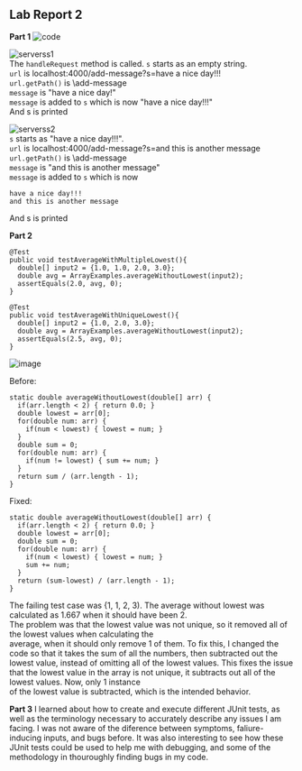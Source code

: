 ## Lab Report 2

**Part 1**
![code](https://user-images.githubusercontent.com/73797155/215192527-47bbbadf-0aa6-4c56-a581-9e925878e77d.PNG)  

![serverss1](https://user-images.githubusercontent.com/73797155/215192533-aaaa2b33-3f48-4730-835e-96539bf65159.PNG)  
The `handleRequest` method is called.
`s` starts as an empty string.  
`url` is localhost:4000/add-message?s=have a nice day!!!  
`url.getPath()` is \add-message  
`message` is "have a nice day!"  
`message` is added to `s` which is now "have a nice day!!!"  
And s is printed

![serverss2](https://user-images.githubusercontent.com/73797155/215192538-73925d84-c72f-4d27-a2de-e88147bb8464.PNG)  
`s` starts as "have a nice day!!!".  
`url` is localhost:4000/add-message?s=and this is another message
`url.getPath()` is \add-message  
`message` is "and this is another message"  
`message` is added to `s` which is now 
```
have a nice day!!!
and this is another message
```
And s is printed  
  
**Part 2**

```
@Test
public void testAverageWithMultipleLowest(){
  double[] input2 = {1.0, 1.0, 2.0, 3.0};
  double avg = ArrayExamples.averageWithoutLowest(input2);
  assertEquals(2.0, avg, 0);
}

@Test
public void testAverageWithUniqueLowest(){
  double[] input2 = {1.0, 2.0, 3.0};
  double avg = ArrayExamples.averageWithoutLowest(input2);
  assertEquals(2.5, avg, 0);
}
```
![image](https://user-images.githubusercontent.com/73797155/215193884-db3fc68c-9d96-487d-8328-e7bc5d361961.png)

Before:  
```
static double averageWithoutLowest(double[] arr) {
  if(arr.length < 2) { return 0.0; }
  double lowest = arr[0];
  for(double num: arr) {
    if(num < lowest) { lowest = num; }
  }
  double sum = 0;
  for(double num: arr) {
    if(num != lowest) { sum += num; }
  }
  return sum / (arr.length - 1);
}
```

Fixed:  
```
static double averageWithoutLowest(double[] arr) {
  if(arr.length < 2) { return 0.0; }
  double lowest = arr[0];
  double sum = 0;
  for(double num: arr) {
    if(num < lowest) { lowest = num; }
    sum += num;
  }
  return (sum-lowest) / (arr.length - 1);
}
```
The failing test case was {1, 1, 2, 3). The average without lowest was calculated as 1.667 when it should have been 2.  
The problem was that the lowest value was not unique, so it removed all of the lowest values when calculating the   
average, when it should only remove 1 of them. To fix this, I changed the code so that it takes the sum of all the 
numbers, then subtracted out the lowest value, instead of omitting all of the lowest values.  This fixes the issue  
that the lowest value in the array is not unique, it subtracts out all of the lowest values. Now, only 1 instance  
of the lowest value is subtracted, which is the intended behavior.
  
**Part 3**
I learned about how to create and execute different JUnit tests, as well as the terminology necessary to accurately describe any issues I am facing.
I was not aware of the diference between symptoms, faliure-inducing inputs, and bugs before. It was also interesting to see how these JUnit tests could
be used to help me with debugging, and some of the methodology in thouroughly finding bugs in my code.
